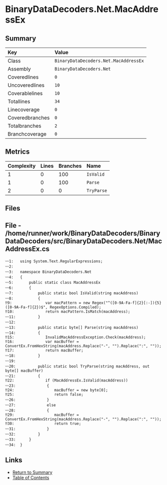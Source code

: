 ﻿# BinaryDataDecoders.Net.MacAddressEx

## Summary

| Key             | Value                                 |
| :-------------- | :------------------------------------ |
| Class           | `BinaryDataDecoders.Net.MacAddressEx` |
| Assembly        | `BinaryDataDecoders.Net`              |
| Coveredlines    | `0`                                   |
| Uncoveredlines  | `10`                                  |
| Coverablelines  | `10`                                  |
| Totallines      | `34`                                  |
| Linecoverage    | `0`                                   |
| Coveredbranches | `0`                                   |
| Totalbranches   | `2`                                   |
| Branchcoverage  | `0`                                   |

## Metrics

| Complexity | Lines | Branches | Name       |
| :--------- | :---- | :------- | :--------- |
| 1          | 0     | 100      | `IsValid`  |
| 1          | 0     | 100      | `Parse`    |
| 2          | 0     | 0        | `TryParse` |

## Files

## File - /home/runner/work/BinaryDataDecoders/BinaryDataDecoders/src/BinaryDataDecoders.Net/MacAddressEx.cs

```CSharp
〰1:   using System.Text.RegularExpressions;
〰2:   
〰3:   namespace BinaryDataDecoders.Net
〰4:   {
〰5:       public static class MacAddressEx
〰6:       {
〰7:           public static bool IsValid(string macAddress)
〰8:           {
‼9:               var macPattern = new Regex("^([0-9A-Fa-f]{2}[:-]){5}([0-9A-Fa-f]{2})$", RegexOptions.Compiled);
‼10:              return macPattern.IsMatch(macAddress);
〰11:          }
〰12:  
〰13:          public static byte[] Parse(string macAddress)
〰14:          {
‼15:              InvalidMacAddressException.Check(macAddress);
‼16:              var macBuffer = ConvertEx.FromHexString(macAddress.Replace("-", "").Replace(":", ""));
‼17:              return macBuffer;
〰18:          }
〰19:  
〰20:          public static bool TryParse(string macAddress, out byte[] macBuffer)
〰21:          {
‼22:              if (MacAddressEx.IsValid(macAddress))
〰23:              {
‼24:                  macBuffer = new byte[0];
‼25:                  return false;
〰26:              }
〰27:              else
〰28:              {
‼29:                  macBuffer = ConvertEx.FromHexString(macAddress.Replace("-", "").Replace(":", ""));
‼30:                  return true;
〰31:              }
〰32:          }
〰33:      }
〰34:  }
```

## Links

* [Return to Summary](Summary.md)
* [Table of Contents](../TOC.md)

